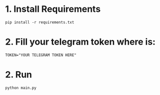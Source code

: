# 1. Install Requirements
`pip install -r requirements.txt`

# 2. Fill your telegram token where is:
`TOKEN="YOUR TELEGRAM TOKEN HERE"`

# 2. Run
`python main.py`
